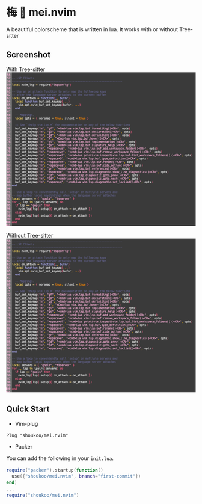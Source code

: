 # 梅 💮 mei.nvim
A beautiful colorscheme that is written in lua. It works with or without Tree-sitter

## Screenshot

With Tree-sitter
![treesitter](treesitter_on.png)

Without Tree-sitter
![treesitter](treesitter_on.png)

## Quick Start
* Vim-plug
```vim
Plug "shoukoo/mei.nvim"
```
* Packer

You can add the following in your `init.lua`.
```lua
require("packer").startup(function()
  use({"shoukoo/mei.nvim", branch="first-commit"})
end)
...
require("shoukoo/mei.nvim")
```
